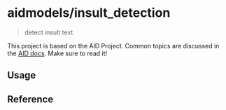 # aidmodels/insult_detection

> detect insult text

This project is based on the AID Project. Common topics are discussed in the [AID docs](https://aid.autoai.org). Make sure to read it!

## Usage


## Reference